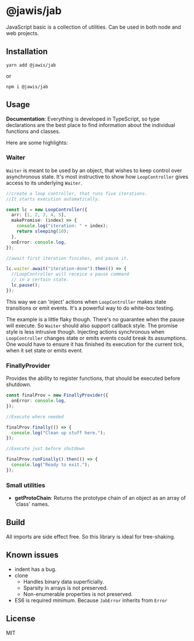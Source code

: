 # @jawis/jab

JavaScript basic is a collection of utilities. Can be used in both node and web
projects.

## Installation

```
yarn add @jawis/jab
```

or

```
npm i @jawis/jab
```

## Usage

**Documentation**: Everything is developed in TypeScript, so type declarations
are the best place to find information about the individual functions and
classes.

Here are some highlights:

### Waiter

`Waiter` is meant to be used by an object, that wishes to keep control over
asynchronous state. It's most instructive to show how `LoopController` gives
access to its underlying `Waiter`.

```ts
//create a loop controller, that runs five iterations.
//It starts execution automatically.

const lc = new LoopController({
  arr: [1, 2, 3, 4, 5],
  makePromise: (index) => {
    console.log("iteration: " + index);
    return sleeping(10);
  },
  onError: console.log,
});

//await first iteration finishes, and pause it.

lc.waiter.await("iteration-done").then(() => {
  //LoopController will receice a pause command
  // in a certain state.
  lc.pause();
});
```

This way we can 'inject' actions when `LoopController` makes state transitions
or emit events. It's a powerful way to do white-box testing.

The example is a little flaky though. There's no guarantee when the pause will
execute. So `Waiter` should also support callback style. The promise style is
less intrusive though. Injecting actions synchronous when `LoopController`
changes state or emits events could break its assumptions. One would have to
ensure it has finished its execution for the current tick, when it set state or
emits event.

### FinallyProvider

Provides the ability to register functions, that should be executed before
shutdown.

```ts
const finalProv = new FinallyProvider({
  onError: console.log,
});

//Execute where needed

finalProv.finally(() => {
  console.log("Clean up stuff here.");
});

//Execute just before shutdown

finalProv.runFinally().then(() => {
  console.log("Ready to exit.");
});
```

### Small utilities

- **getProtoChain**: Returns the prototype chain of an object as an array of
  'class' names.

## Build

All imports are side effect free. So this library is ideal for tree-shaking.

## Known issues

- indent has a bug.
- clone
  - Handles binary data superficially.
  - Sparsity in arrays is not preserved.
  - Non-enumerable properties is not preserved.
- ES6 is required minimum. Because `JabError` inherits from `Error`

## License

MIT
